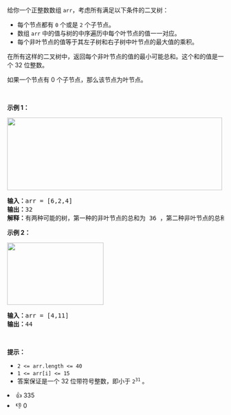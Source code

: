 <p>给你一个正整数数组&nbsp;<code>arr</code>，考虑所有满足以下条件的二叉树：</p>

<ul> 
 <li>每个节点都有 <code>0</code> 个或是 <code>2</code> 个子节点。</li> 
 <li>数组&nbsp;<code>arr</code>&nbsp;中的值与树的中序遍历中每个叶节点的值一一对应。</li> 
 <li>每个非叶节点的值等于其左子树和右子树中叶节点的最大值的乘积。</li> 
</ul>

<p>在所有这样的二叉树中，返回每个非叶节点的值的最小可能总和。这个和的值是一个&nbsp;32 位整数。</p>

<p>如果一个节点有 0 个子节点，那么该节点为叶节点。</p>

<p>&nbsp;</p>

<p><strong>示例 1：</strong></p> 
<img alt="" src="https://assets.leetcode.com/uploads/2021/08/10/tree1.jpg" style="width: 500px; height: 169px;" /> 
<pre>
<strong>输入：</strong>arr = [6,2,4]
<strong>输出：</strong>32
<strong>解释：</strong>有两种可能的树，第一种的非叶节点的总和为 36 ，第二种非叶节点的总和为 32 。 
</pre>

<p><strong>示例 2：</strong></p> 
<img alt="" src="https://assets.leetcode.com/uploads/2021/08/10/tree2.jpg" style="width: 224px; height: 145px;" /> 
<pre>
<strong>输入：</strong>arr = [4,11]
<strong>输出：</strong>44
</pre>

<p>&nbsp;</p>

<p><strong>提示：</strong></p>

<ul> 
 <li><code>2 &lt;= arr.length &lt;= 40</code></li> 
 <li><code>1 &lt;= arr[i] &lt;= 15</code></li> 
 <li>答案保证是一个 32 位带符号整数，即小于&nbsp;<code>2<sup>31</sup></code> 。</li> 
</ul>

<div><li>👍 335</li><li>👎 0</li></div>